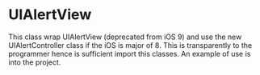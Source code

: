 # UIAlertView
This class wrap UIAlertView (deprecated from iOS 9) and use the new UIAlertController class if the iOS is major of 8. This is transparently to the programmer hence is sufficient import this classes. An example of use is into the project.
